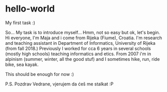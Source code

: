 # hello-world
My first task :)

So... My task is to introduce myself... Hmm, not so easy but ok, let's begin.
Hi everyone, I'm Maja and i come from Rijeka (Fiume), Croatia. 
I'm research and teaching assistant in Department of Informatics, University of Rijeka (from fall 2018.) Previously I worked for cca 6 years in several schools (mostly high schools) teaching informatics and etics.
From 2007 i'm in alpinism (summer, winter, all the good stuf) and I sometimes hike, run, ride bike, sea kayak. 

This should be enough for now :)

P.S. Pozdrav Vedrane, vjerujem da ćeš me stalkat :P
